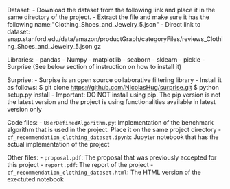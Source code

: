 Dataset:
	- Download the dataset from the following link and place it in the same directory of the project.
	- Extract the file and make sure it has the following name:"Clothing_Shoes_and_Jewelry_5.json"
	- Direct link to dataset: snap.stanford.edu/data/amazon/productGraph/categoryFiles/reviews_Clothing_Shoes_and_Jewelry_5.json.gz

Libraries:
	- pandas
	- Numpy
	- matplotlib
	- seaborn
	- sklearn
	- pickle
	- Surprise (See below section of instruction on how to install it)

Surprise:
	- Surpise is an open source collaborative filtering library
	- Install it as follows:
		$ git clone https://github.com/NicolasHug/surprise.git
		$ python setup.py install
	- Important: DO NOT install using pip. The pip version is not the latest version and the project is using functionalities available in latest version only

Code files:
	- `UserDefinedAlgorithm.py`: Implementation of the benchmark algorithm that is used in the project. Place it on the same project directory
	- `cf_recommendation_clothing_dataset.ipynb`: Jupyter notebook that has the actual implementation of the project

Other files:
	- `proposal.pdf`: The proposal that was previously accepted for this project
	- `report.pdf`: The report of the project
	- `cf_recommendation_clothing_dataset.html`: The HTML version of the exectuted notebook